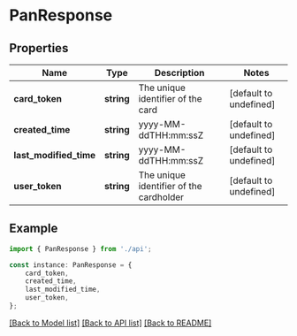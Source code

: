 # PanResponse


## Properties

Name | Type | Description | Notes
------------ | ------------- | ------------- | -------------
**card_token** | **string** | The unique identifier of the card | [default to undefined]
**created_time** | **string** | yyyy-MM-ddTHH:mm:ssZ | [default to undefined]
**last_modified_time** | **string** | yyyy-MM-ddTHH:mm:ssZ | [default to undefined]
**user_token** | **string** | The unique identifier of the cardholder | [default to undefined]

## Example

```typescript
import { PanResponse } from './api';

const instance: PanResponse = {
    card_token,
    created_time,
    last_modified_time,
    user_token,
};
```

[[Back to Model list]](../README.md#documentation-for-models) [[Back to API list]](../README.md#documentation-for-api-endpoints) [[Back to README]](../README.md)
